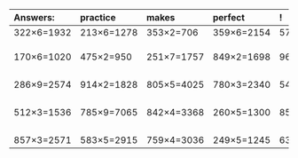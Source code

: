 | Answers: | practice | makes | perfect | ! |
| :--- | :--- | :--- | :--- | :--- |
| 322×6=1932 | 213×6=1278 | 353×2=706 | 359×6=2154 | 572×5=2860 | 
|   |   |   |   |   | 
|   |   |   |   |   | 
|   |   |   |   |   | 
| 170×6=1020 | 475×2=950 | 251×7=1757 | 849×2=1698 | 963×6=5778 | 
|   |   |   |   |   | 
|   |   |   |   |   | 
|   |   |   |   |   | 
|   |   |   |   |   | 
| 286×9=2574 | 914×2=1828 | 805×5=4025 | 780×3=2340 | 540×3=1620 | 
|   |   |   |   |   | 
|   |   |   |   |   | 
|   |   |   |   |   | 
|   |   |   |   |   | 
| 512×3=1536 | 785×9=7065 | 842×4=3368 | 260×5=1300 | 856×3=2568 | 
|   |   |   |   |   | 
|   |   |   |   |   | 
|   |   |   |   |   | 
|   |   |   |   |   | 
| 857×3=2571 | 583×5=2915 | 759×4=3036 | 249×5=1245 | 630×6=3780 | 
